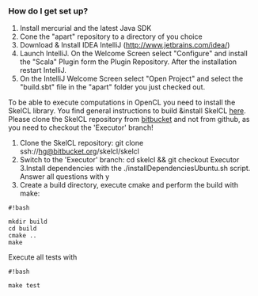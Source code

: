 ### How do I get set up? ###

1. Install mercurial and the latest Java SDK
2. Cone the "apart" repository to a directory of you choice
2. Download & Install IDEA IntelliJ (http://www.jetbrains.com/idea/)
3. Launch IntelliJ. On the Welcome Screen select "Configure" and install the "Scala" Plugin form the Plugin Repository. After the installation restart IntelliJ.
4. On the IntelliJ Welcome Screen select "Open Project" and select the "build.sbt" file in the "apart" folder you just checked out.

To be able to execute computations in OpenCL you need to install the SkelCL library.
You find general instructions to build &install SkelCL [here](https://github.com/skelcl/skelcl/wiki).
Please clone the SkelCL repository from [bitbucket](https://bitbucket.org/skelcl/skelcl) and not from github, as you need to checkout the 'Executor' branch!

1. Clone the SkelCL repository: git clone ssh://hg@bitbucket.org/skelcl/skelcl
2. Switch to the 'Executor' branch: cd skelcl && git checkout Executor
3.Install dependencies with the ./installDependenciesUbuntu.sh script. Answer all questions with y
4. Create a build directory, execute cmake and perform the build with make:
```
#!bash

mkdir build
cd build
cmake ..
make
```

Execute all tests with 
```
#!bash

make test
```
